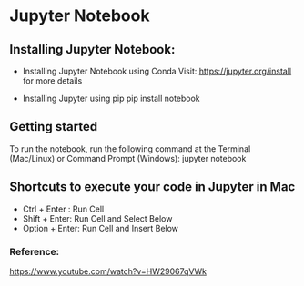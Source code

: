 # Jupyter Notebook

## Installing Jupyter Notebook:

* Installing Jupyter Notebook using Conda
Visit: https://jupyter.org/install for more details

* Installing Jupyter using pip
pip install notebook


## Getting started

To run the notebook, run the following command at the Terminal (Mac/Linux) or Command Prompt (Windows):
jupyter notebook


## Shortcuts to execute your code in Jupyter in Mac

* Ctrl + Enter : Run Cell
* Shift + Enter: Run Cell and Select Below
* Option + Enter: Run Cell and Insert Below

### Reference:
https://www.youtube.com/watch?v=HW29067qVWk
